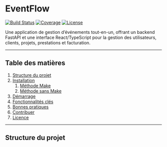 # EventFlow

[![Build Status](https://img.shields.io/badge/build-passing-brightgreen)]() [![Coverage](https://img.shields.io/badge/coverage-95%25-blue)]() [![License](https://img.shields.io/badge/license-MIT-lightgrey)]()

Une application de gestion d’événements tout-en-un, offrant un backend FastAPI et une interface React/TypeScript pour la gestion des utilisateurs, clients, projets, prestations et facturation.

---

## Table des matières

1. [Structure du projet](#structure-du-projet)  
2. [Installation](#installation)  
   1. [Méthode Make](#méthode-make)  
   2. [Méthode sans Make](#méthode-sans-make)  
3. [Démarrage](#démarrage)  
4. [Fonctionnalités clés](#fonctionnalités-clés)  
5. [Bonnes pratiques](#bonnes-pratiques)  
6. [Contribuer](#contribuer)  
7. [Licence](#licence)

---

## Structure du projet

